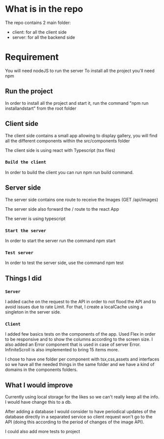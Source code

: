 # What is in the repo

The repo contains 2 main folder:
- client: for all the client side
- server: for all the backend side


# Requirement

You will need nodeJS to run the server
To install all the project you'll need npm

## Run the project

In order to install all the project and start it, run the command "npm run installandstart" from the root folder


## Client side

The client side contains a small app allowing to display gallery, you will find all the different components within the src/components folder

The client side is using react with Typescript (tsx files)


### `Build the client`

In order to build the client you can run npm run build command.

## Server side

The server side contains one route to receive the Images (GET /api/images)

The server side also forward the / route to the react App

The server is using typescript

### `Start the server`

In order to start the server run the command npm start


### `Test server`

In order to test the server side, use the command npm test


## Things I did

### `Server`

I added cache on the request to the API in order to not flood the API and to avoid issues due to rate Limit.
For that, I create a localCache using a singleton in the server side.


### `Client`

I added few basics tests on the components of the app. Used Flex in order to be responsive and to show the columns according to the screen size.
I also added an Error component that is used in case of server Error.
InfiniteScroll is also implemented to bring 15 items more.

I chose to have one folder per component with tsx,css,assets and interfaces so we have all the needed things in the same folder and we have a kind of domains in the components folders.


## What I would improve

Currently using local storage for the likes so we can't really keep all the info. I would have change this to a db.

After adding a database I would consider to have periodical updates of the database directly in a separated service so client request won't go to the API (doing this according to the period of changes of the image API).

I could also add more tests to project



